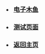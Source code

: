 <!-- 导航栏 -->

* <h3 style="padding-left: 3px"><a href="#/blog/think/电子木鱼/">电子木鱼</a></h3>

* <h3 style="padding-left: 3px"><a href="#/blog/think/测试页面/">测试页面</a></h3>

* <h3 style="padding-left: 3px"><a href="/#/">返回主页</a></h3>